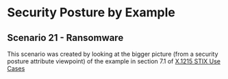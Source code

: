 # Security Posture by Example

## Scenario 21 - Ransomware

This scenario was created by looking at the bigger picture
(from a security posture attribute viewpoint)
of the example in section 7.1 of
[X.1215 STIX Use Cases](https://www.itu.int/ITU-T/recommendations/rec.aspx?rec=13849)
